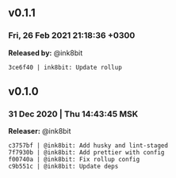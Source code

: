 ## v0.1.1

### Fri, 26 Feb 2021 21:18:36 +0300

**Released by:** @ink8bit

```
3ce6f40 | ink8bit: Update rollup
```


## v0.1.0

### 31 Dec 2020 | Thu 14:43:45 MSK

**Releaser:** @ink8bit

```
c3757bf | @ink8bit: Add husky and lint-staged
7f7930b | @ink8bit: Add prettier with config
f00740a | @ink8bit: Fix rollup config
c9b551c | @ink8bit: Update deps
```